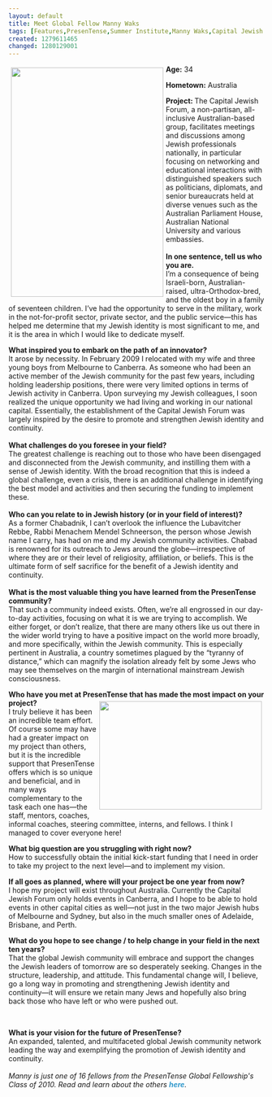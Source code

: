 ```yaml
---
layout: default
title: Meet Global Fellow Manny Waks
tags: [Features,PresenTense,Summer Institute,Manny Waks,Capital Jewish Forum,Australian Jewish Community,PresenTense Fellow,Summer Fellowship,Global Fellow,PTI 10 interviews]
created: 1279611465
changed: 1280129001
---
```

<p><strong><img width="300" height="451" vspace="5" hspace="5" align="left" alt="" src="/files/a2.jpg" />Age:</strong> 34</p>
<p><strong>Hometown:</strong> Australia</p>
<p><strong>Project: </strong>The Capital Jewish Forum, a non-partisan, all-inclusive Australian-based group, facilitates meetings and discussions among Jewish professionals nationally, in particular focusing on networking and educational interactions with distinguished speakers such as politicians, diplomats, and senior bureaucrats held at diverse venues such as the Australian Parliament House, Australian National University and various embassies.&nbsp;&nbsp;&nbsp;<br />
<br />
<strong>In one sentence, tell us who you are.&nbsp;</strong><br />
I&rsquo;m a consequence of being Israeli-born, Australian-raised, ultra-Orthodox-bred, and the oldest boy in a family of seventeen children. I&rsquo;ve had the opportunity to serve in the military, work in the not-for-profit sector, private sector, and the public service&mdash;this has helped me determine that my Jewish identity is most significant to me, and it is the area in which I would like to dedicate myself.</p>
<div style="margin-top: 0px; margin-bottom: 0px; "><strong>What inspired you to embark on the path of an innovator?</strong><br />
It arose by necessity. In February 2009 I relocated with my wife and three young boys from Melbourne to Canberra. As someone who had been an active member of the Jewish community for the past few years, including holding leadership positions, there were very limited options in terms of Jewish activity in Canberra. Upon surveying my Jewish colleagues, I soon realized the unique opportunity we had living and working in our national capital. Essentially, the establishment of the Capital Jewish Forum was largely inspired by the desire to promote and strengthen Jewish identity and continuity.<br />
&nbsp;</div>
<div style="margin-top: 0px; margin-bottom: 0px; "><strong>What challenges do you foresee in your field?</strong><br />
The greatest challenge is reaching out to those who have been disengaged and disconnected from the Jewish community, and instilling them with a sense of Jewish identity. With the broad recognition that this is indeed a global challenge, even a crisis, there is an additional challenge in identifying the best model and activities and then securing the funding to implement these.</div>
<div style="margin-top: 0px; margin-bottom: 0px; ">&nbsp;</div>
<div style="margin-top: 0px; margin-bottom: 0px; "><strong>Who can you relate to in Jewish history (or in your field of interest)?</strong><br />
As a former Chabadnik, I can&rsquo;t overlook the influence the Lubavitcher Rebbe, Rabbi Menachem Mendel Schneerson, the person whose Jewish name I carry, has had on me and my Jewish community activities. Chabad is renowned for its outreach to Jews around the globe&mdash;irrespective of where they are or their level of religiosity, affiliation, or beliefs. This is the ultimate form of self sacrifice for the benefit of a Jewish identity and continuity.</div>
<div style="margin-top: 0px; margin-bottom: 0px; ">&nbsp;</div>
<div style="margin-top: 0px; margin-bottom: 0px; "><strong>What is the most valuable thing you have learned from the PresenTense community?</strong><br />
That such a community indeed exists. Often, we&rsquo;re all engrossed in our day-to-day activities, focusing on what it is we are trying to accomplish. We either forget, or don&rsquo;t realize, that there are many others like us out there in the wider world trying to have a positive impact on the world more broadly, and more specifically, within the Jewish community. This is especially pertinent in Australia, a country sometimes plagued by the &ldquo;tyranny of distance,&rdquo; which can magnify the isolation already felt by some Jews who may see themselves on the margin of international mainstream Jewish consciousness.</div>
<p><strong>Who have you met at PresenTense that has made the most impact on your project?<img width="320" height="213" vspace="5" hspace="5" align="right" alt="" src="/files/yoni%20and%20manny.jpg" /></strong><br />
I truly believe it has been an incredible team effort. Of course some may have had a greater impact on my project than others, but it is the incredible support that PresenTense offers which is so unique and beneficial, and in many ways complementary to the task each one has&mdash;the staff, mentors, coaches, informal coaches, steering committee, interns, and fellows. I think I managed to cover everyone here!</p>
<p><strong>What big question are you struggling with right now?<br />
</strong>How to successfully obtain the initial kick-start funding that I need in order to take my project to the next level&mdash;and to implement my vision.</p>
<p><strong>If all goes as planned, where will your project be one year from now?</strong><br />
I hope my project will exist throughout Australia. Currently the Capital Jewish Forum only holds events in Canberra, and I hope to be able to hold events in other capital cities as well&mdash;not just in the two major Jewish hubs of Melbourne and Sydney, but also in the much smaller ones of Adelaide, Brisbane, and Perth.</p>
<div style="margin-top: 0px; margin-bottom: 0px; ">
<p><strong>What do you hope to see change / to help change in your field in the next ten years?<br />
</strong>That the global Jewish community will embrace and support the changes the Jewish leaders of tomorrow are so desperately seeking. Changes in the structure, leadership, and attitude. This fundamental change will, I believe, go a long way in promoting and strengthening Jewish identity and continuity&mdash;it will ensure we retain many Jews and hopefully also bring back those who have left or who were pushed out.</p>
</div>
<p>&nbsp;</p>
<div style="margin-top: 0px; margin-bottom: 0px; "><strong>What is your vision for the future of PresenTense?</strong><br />
An expanded, talented, and multifaceted global Jewish community network leading the way and exemplifying the promotion of Jewish identity and continuity.</div>
<div>&nbsp;</div>
<div><em>Manny is just one of 16 fellows from the PresenTense Global Fellowship's Class of 2010. Read and learn about the others&nbsp;<a style="text-decoration: none; font-weight: bold; color: rgb(51, 153, 204); " href="http://presentense.org/pti10-interviews">here</a>.</em></div>